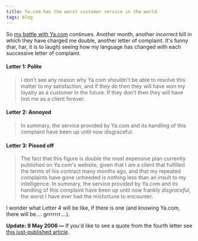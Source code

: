```yaml
---
title: Ya.com has the worst customer service in the world
tags: blog
---
```


So [my battle with Ya.com](http://typechecked.net/a/about/wincent/weblog/archives/2006/02/yacom_incompete.php) continues. Another month, another incorrect bill in which they have charged me double, another letter of complaint. It's funny (har, har, it is to laugh) seeing how my language has changed with each successive letter of complaint.

#### Letter 1: Polite

> I don't see any reason why Ya.com shouldn't be able to resolve this matter to my satisfaction, and if they do then they will have won my loyalty as a customer in the future. If they don't then they will have lost me as a client forever.

#### Letter 2: Annoyed

> In summary, the service provided by Ya.com and its handling of this complaint have been up until now disgraceful.

#### Letter 3: Pissed off

> The fact that this figure is double the most expensive plan currently published on Ya.com's website, given that I am a client that fulfilled the terms of his contract many months ago, and that my repeated complaints have gone unheeded is nothing less than an insult to my intelligence. In summary, the service provided by Ya.com and its handling of this complaint have been up until now frankly _disgraceful_, the worst I have ever had the misfortune to encounter.

I wonder what Letter 4 will be like, if there is one (and knowing Ya.com, there will be.... grrrrrrr....).

**Update: 9 May 2006 —** If you'd like to see a quote from the fourth letter see [this just-published article](http://typechecked.net/a/about/wincent/weblog/archives/2006/05/goodbye_yacom_a.php).
